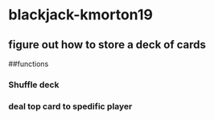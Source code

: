 # blackjack-kmorton19
## figure out how to store a deck of cards
##functions
### Shuffle deck
### deal top card to spedific player